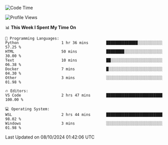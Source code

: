 <!--START_SECTION:waka-->
![Code Time](http://img.shields.io/badge/Code%20Time-730%20hrs%2039%20mins-blue)

![Profile Views](http://img.shields.io/badge/Profile%20Views-0-blue)

📊 **This Week I Spent My Time On** 

```text
💬 Programming Languages: 
Python                   1 hr 36 mins        ██████████████░░░░░░░░░░░   57.25 % 
HTML                     50 mins             ████████░░░░░░░░░░░░░░░░░   30.00 % 
Text                     10 mins             ██░░░░░░░░░░░░░░░░░░░░░░░   06.38 % 
Docker                   7 mins              █░░░░░░░░░░░░░░░░░░░░░░░░   04.30 % 
Other                    3 mins              ░░░░░░░░░░░░░░░░░░░░░░░░░   01.98 % 

🔥 Editors: 
VS Code                  2 hrs 47 mins       █████████████████████████   100.00 % 

💻 Operating System: 
WSL                      2 hrs 44 mins       █████████████████████████   98.02 % 
Windows                  3 mins              ░░░░░░░░░░░░░░░░░░░░░░░░░   01.98 % 
```


 Last Updated on 08/10/2024 01:42:06 UTC
<!--END_SECTION:waka-->
